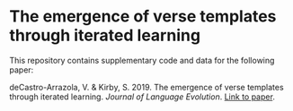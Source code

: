 # The emergence of verse templates through iterated learning

This repository contains supplementary code and data for the following paper:

deCastro-Arrazola, V. & Kirby, S. 2019. The emergence of verse templates through iterated learning. *Journal of Language Evolution*. [Link to paper](https://academic.oup.com//jole/advance-article/doi/10.1093/jole/lzy013/5299173?guestAccessKey=b2181a99-8c38-48c5-989e-4f1f9a81ab49).
